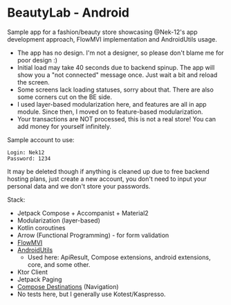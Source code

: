 # BeautyLab - Android

Sample app for a fashion/beauty store showcasing @Nek-12's app development approach, FlowMVI implementation and AndroidUtils usage.

* The app has no design. I'm not a designer, so please don't blame me for poor design :)
* Initial load may take 40 seconds due to backend spinup. The app will show you a "not connected" message once. Just wait a bit and reload the screen.
* Some screens lack loading statuses, sorry about that. There are also some corners cut on the BE side.
* I used layer-based modularization here, and features are all in app module. Since then, I moved on to feature-based modularization.
* Your transactions are NOT processed, this is not a real store! You can add money for yourself infinitely.

Sample account to use:
```
Login: Nek12
Password: 1234
```
It may be deleted though if anything is cleaned up due to free backend hosting plans, just create a new account, you don't need to input your personal data and we don't store your passwords.

Stack:  
* Jetpack Compose + Accompanist + Material2
* Modularization (layer-based)
* Kotlin coroutines
* Arrow (Functional Programming) - for form validation
* [FlowMVI](https://github.com/Nek-12/FlowMVI)
* [AndroidUtils](https://github.com/Nek-12/AndroidUtils)
  * Used here: ApiResult, Compose extensions, android extensions, core, and some other.
* Ktor Client
* Jetpack Paging
* [Compose Destinations](https://composedestinations.rafaelcosta.xyz/) (Navigation)
* No tests here, but I generally use Kotest/Kaspresso.
